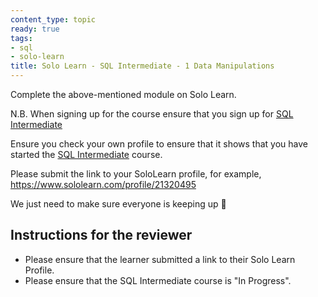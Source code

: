 ```yaml
---
content_type: topic
ready: true
tags:
- sql
- solo-learn
title: Solo Learn - SQL Intermediate - 1 Data Manipulations
---
```


Complete the above-mentioned module on Solo Learn.

N.B. When signing up for the course ensure that you sign up for [SQL Intermediate](https://www.sololearn.com/en/learn/courses/sql-intermediate)

Ensure you check your own profile to ensure that it shows that you have started the [SQL Intermediate](https://www.sololearn.com/en/learn/courses/sql-intermediate) course.

Please submit the link to your SoloLearn profile, for example, https://www.sololearn.com/profile/21320495

We just need to make sure everyone is keeping up 💚

## Instructions for the reviewer

- Please ensure that the learner submitted a link to their Solo Learn Profile.
- Please ensure that the SQL Intermediate course is "In Progress".